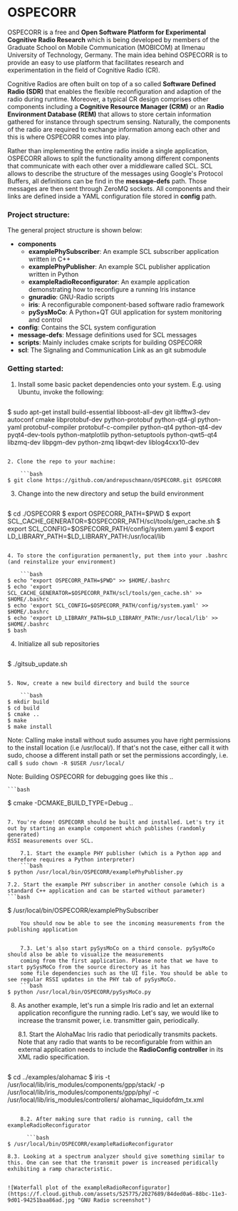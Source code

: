 # OSPECORR

OSPECORR is a free and __Open Software Platform for Experimental Cognitive Radio Research__ which is being developed by members
of the Graduate School on Mobile Communication (MOBICOM) at Ilmenau University of Technology, Germany.
The main idea behind OSPECORR is to provide an easy to use platform that facilitates research and experimentation in the
field of Cognitive Radio (CR).

Cognitive Radios are often built on top of a so called __Software Defined Radio (SDR)__ that enables the flexible reconfiguration
and adaption of the radio during runtime. Moreover, a typical CR design comprises other components including a 
__Cognitive Resource Manager (CRM)__
or an __Radio Environment Database (REM)__ that allows to store certain information gathered for instance through spectrum sensing. Naturally, the components of the radio are required to exchange information among each other and this is where OSPECORR comes into play.

Rather than implementing the entire radio inside a single application, OSPECORR allows to split the functionality among
different components that communicate with each other over a middleware called SCL. SCL allows to describe the structure of the messages using Google's Protocol Buffers, all definitions can be find in the __message-defs__ path. Those messages are then sent through ZeroMQ sockets. All components and their links are defined inside a YAML configuration file stored in __config__ path.


### Project structure:

The general project structure is shown below:

* __components__
    * __examplePhySubscriber__: An example SCL subscriber application written in C++
    * __examplePhyPublisher__: An example SCL publisher application written in Python
    * __exampleRadioReconfigurator__: An example application demonstrating how to reconfigure a running Iris instance
    * __gnuradio__: GNU-Radio scripts
    * __iris__: A reconfigurable component-based software radio framework
    * __pySysMoCo__: A Python+QT GUI application for system monitoring and control
* __config__: Contains the SCL system configuration
* __message-defs__: Message definitions used for SCL messages
* __scripts__: Mainly includes cmake scripts for building OSPECORR
* __scl__: The Signaling and Communication Link as an git submodule


### Getting started:

1. Install some basic packet dependencies onto your system. E.g. using Ubuntu, invoke the following:

   ```bash
$ sudo apt-get install build-essential libboost-all-dev git libfftw3-dev autoconf cmake libprotobuf-dev python-protobuf python-qt4-gl python-yaml protobuf-compiler protobuf-c-compiler python-qt4 python-qt4-dev pyqt4-dev-tools python-matplotlib python-setuptools python-qwt5-qt4 libzmq-dev libpgm-dev python-zmq libqwt-dev liblog4cxx10-dev
```   

2. Clone the repo to your machine:

    ```bash
$ git clone https://github.com/andrepuschmann/OSPECORR.git OSPECORR
```
3. Change into the new directory and setup the build environment

    ```bash
$ cd ./OSPECORR
$ export OSPECORR_PATH=$PWD
$ export SCL_CACHE_GENERATOR=$OSPECORR_PATH/scl/tools/gen_cache.sh
$ export SCL_CONFIG=$OSPECORR_PATH/config/system.yaml
$ export LD_LIBRARY_PATH=$LD_LIBRARY_PATH:/usr/local/lib
```

4. To store the configuration permanently, put them into your .bashrc (and reinstalize your environment)

    ```bash
$ echo "export OSPECORR_PATH=$PWD" >> $HOME/.bashrc
$ echo 'export SCL_CACHE_GENERATOR=$OSPECORR_PATH/scl/tools/gen_cache.sh' >> $HOME/.bashrc
$ echo 'export SCL_CONFIG=$OSPECORR_PATH/config/system.yaml' >> $HOME/.bashrc
$ echo 'export LD_LIBRARY_PATH=$LD_LIBRARY_PATH:/usr/local/lib' >> $HOME/.bashrc
$ bash
```


4. Initialize all sub repositories

    ```bash
$ ./gitsub_update.sh
```

5. Now, create a new build directory and build the source

    ```bash
$ mkdir build
$ cd build
$ cmake ..
$ make
$ make install
```
   Note: Calling make install without sudo assumes you have right permissions to the install location (i.e /usr/local/). 
   If that's not the case, either call it with sudo, choose a different install path or set the permissions accordingly,
   i.e. call ```$ sudo chown -R $USER /usr/local/```
   
   Note: Building OSPECORR for debugging goes like this ..

    ```bash
$ cmake -DCMAKE_BUILD_TYPE=Debug ..
```

7. You're done! OSPECORR should be built and installed. Let's try it out by starting an example component which publishes (randomly generated)
RSSI measurements over SCL.

    7.1. Start the example PHY publisher (which is a Python app and therefore requires a Python interpreter)
    ```bash
$ python /usr/local/bin/OSPECORR/examplePhyPublisher.py
```

    7.2. Start the example PHY subscriber in another console (which is a standard C++ application and can be started without parameter)
    ```bash
$ /usr/local/bin/OSPECORR/examplePhySubscriber
```
    You should now be able to see the incoming measurements from the publishing application
    
    
    7.3. Let's also start pySysMoCo on a third console. pySysMoCo should also be able to visualize the measurements
    coming from the first application. Please note that we have to start pySysMoCo from the source directory as it has
    some file dependencies such as the UI file. You should be able to see regular RSSI updates in the PHY tab of pySysMoCo.
    ```bash
$ python /usr/local/bin/OSPECORR/pySysMoCo.py
```

8. As another example, let's run a simple Iris radio and let an external application reconfigure the running radio. Let's say, we would like to increase the transmit power, i.e. transmitter gain, periodically. 

    8.1. Start the AlohaMac Iris radio that periodically transmits packets. Note that any radio that wants to be reconfigurable from within an external application needs to include the __RadioConfig controller__ in its XML radio specification.


      ```bash
$ cd ../examples/alohamac
$ iris -t /usr/local/lib/iris_modules/components/gpp/stack/ -p /usr/local/lib/iris_modules/components/gpp/phy/ -c /usr/local/lib/iris_modules/controllers/ alohamac_liquidofdm_tx.xml
```

    8.2. After making sure that radio is running, call the exampleRadioReconfigurator

      ```bash
$ /usr/local/bin/OSPECORR/exampleRadioReconfigurator
```


    8.3. Looking at a spectrum analyzer should give something similar to this. One can see that the transmit power is increased peridically exhibiting a ramp characteristic.
    

    ![Waterfall plot of the exampleRadioReconfigurator](https://f.cloud.github.com/assets/525775/2027689/84ded0a6-88bc-11e3-9d01-94251baa86ad.jpg "GNU Radio screenshot")
